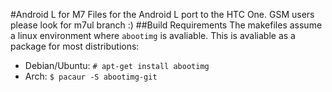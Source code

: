 #Android L for M7
Files for the Android L port to the HTC One.
GSM users please look for m7ul branch :)
##Build Requirements
The makefiles assume a linux environment where `abootimg` is avaliable. This is avaliable as a package for most distributions:
* Debian/Ubuntu: `# apt-get install abootimg`
* Arch: `$ pacaur -S abootimg-git`
